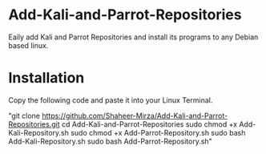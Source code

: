 # Add-Kali-and-Parrot-Repositories
Eaily add Kali and Parrot Repositories and install its programs to any Debian based linux.
# Installation
Copy the following code and paste it into your Linux Terminal.

"git clone https://github.com/Shaheer-Mirza/Add-Kali-and-Parrot-Repositories.git
cd Add-Kali-and-Parrot-Repositories
sudo chmod +x Add-Kali-Repository.sh
sudo chmod +x Add-Parrot-Repository.sh
sudo bash Add-Kali-Repository.sh
sudo bash Add-Parrot-Repository.sh"
